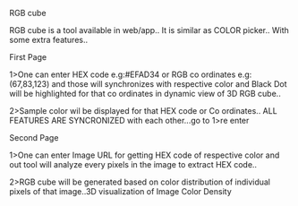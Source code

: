 RGB cube

RGB cube is a tool available in web/app..
It is similar as COLOR picker..
With some extra features..

First Page


1>One can enter HEX code e.g:#EFAD34 or RGB co ordinates e.g:(67,83,123) and those will synchronizes with respective color and Black Dot will be highlighted for that co ordinates in dynamic view of 3D RGB cube..

2>Sample color wil be displayed for that HEX code or Co ordinates.. ALL FEATURES ARE SYNCRONIZED with each other...go to 1>re enter

Second Page

1>One can enter Image URL for getting HEX code of respective color and out tool will analyze every pixels in the image to extract HEX code..

2>RGB cube will be generated based on color distribution of individual pixels of that image..3D visualization of Image Color Density


